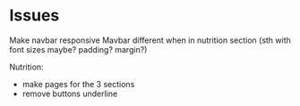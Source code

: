 # Issues
Make navbar responsive
Mavbar different when in nutrition section (sth with font sizes maybe? padding? margin?)


Nutrition:
 - make pages for the 3 sections
 - remove buttons underline 